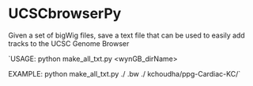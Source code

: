 # UCSCbrowserPy
Given a set of bigWig files, save a text file that can be used to easily add tracks to the UCSC Genome Browser

`USAGE: python make_all_txt.py <bigWigDir> <bigWigFileExtensio> <outDir> <wynGB_dirName>

EXAMPLE: python make_all_txt.py ./ .bw ./ kchoudha/ppg-Cardiac-KC/`

